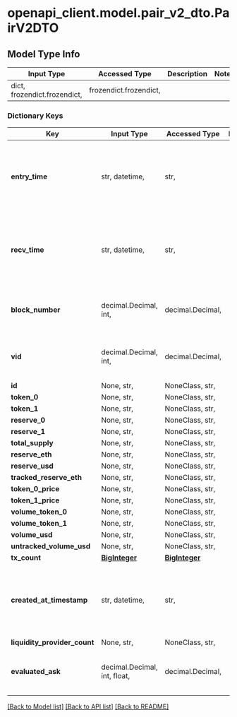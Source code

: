 # openapi_client.model.pair_v2_dto.PairV2DTO

## Model Type Info
Input Type | Accessed Type | Description | Notes
------------ | ------------- | ------------- | -------------
dict, frozendict.frozendict,  | frozendict.frozendict,  |  | 

### Dictionary Keys
Key | Input Type | Accessed Type | Description | Notes
------------ | ------------- | ------------- | ------------- | -------------
**entry_time** | str, datetime,  | str,  |  | [optional] value must conform to RFC-3339 date-time
**recv_time** | str, datetime,  | str,  |  | [optional] value must conform to RFC-3339 date-time
**block_number** | decimal.Decimal, int,  | decimal.Decimal,  |  | [optional] value must be a 64 bit integer
**vid** | decimal.Decimal, int,  | decimal.Decimal,  |  | [optional] value must be a 64 bit integer
**id** | None, str,  | NoneClass, str,  |  | [optional] 
**token_0** | None, str,  | NoneClass, str,  |  | [optional] 
**token_1** | None, str,  | NoneClass, str,  |  | [optional] 
**reserve_0** | None, str,  | NoneClass, str,  |  | [optional] 
**reserve_1** | None, str,  | NoneClass, str,  |  | [optional] 
**total_supply** | None, str,  | NoneClass, str,  |  | [optional] 
**reserve_eth** | None, str,  | NoneClass, str,  |  | [optional] 
**reserve_usd** | None, str,  | NoneClass, str,  |  | [optional] 
**tracked_reserve_eth** | None, str,  | NoneClass, str,  |  | [optional] 
**token_0_price** | None, str,  | NoneClass, str,  |  | [optional] 
**token_1_price** | None, str,  | NoneClass, str,  |  | [optional] 
**volume_token_0** | None, str,  | NoneClass, str,  |  | [optional] 
**volume_token_1** | None, str,  | NoneClass, str,  |  | [optional] 
**volume_usd** | None, str,  | NoneClass, str,  |  | [optional] 
**untracked_volume_usd** | None, str,  | NoneClass, str,  |  | [optional] 
**tx_count** | [**BigInteger**](BigInteger.md) | [**BigInteger**](BigInteger.md) |  | [optional] 
**created_at_timestamp** | str, datetime,  | str,  |  | [optional] value must conform to RFC-3339 date-time
**liquidity_provider_count** | None, str,  | NoneClass, str,  |  | [optional] 
**evaluated_ask** | decimal.Decimal, int, float,  | decimal.Decimal,  |  | [optional] value must be a 64 bit float

[[Back to Model list]](../../README.md#documentation-for-models) [[Back to API list]](../../README.md#documentation-for-api-endpoints) [[Back to README]](../../README.md)

